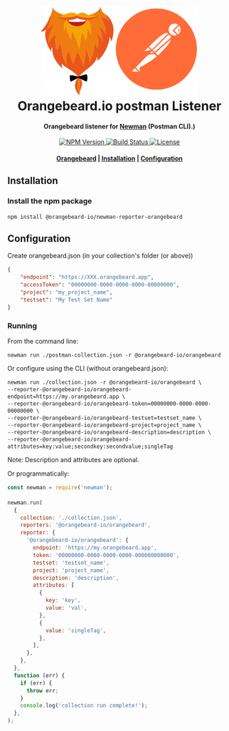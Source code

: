 <h1 align="center">
  <a href="https://github.com/orangebeard-io/postman-listener">
    <img src="https://raw.githubusercontent.com/orangebeard-io/postman-listener/master/.github/logo.svg" alt="Orangebeard.io postman Listener" height="200">
  </a>
  <br>Orangebeard.io postman Listener<br>
</h1>

<h4 align="center">Orangebeard listener for <a href="https://github.com/postmanlabs/newman" target="_blank" rel="noopener">Newman</a> (Postman CLI).)</h4>

<p align="center">
  <a href="https://www.npmjs.com/package/@orangebeard-io/newman-reporter-orangebeard">
    <img src="https://img.shields.io/npm/v/@orangebeard-io/newman-reporter-orangebeard.svg?style=flat-square"
      alt="NPM Version" />
  </a>
  <a href="https://github.com/orangebeard-io/postman-listener/actions">
    <img src="https://img.shields.io/github/workflow/status/orangebeard-io/postman-listener/release?style=flat-square"
      alt="Build Status" />
  </a>
  <a href="https://github.com/orangebeard-io/postman-listener/blob/master/LICENSE">
    <img src="https://img.shields.io/github/license/orangebeard-io/postman-listener?style=flat-square"
      alt="License" />
  </a>
</p>

<div align="center">
  <h4>
    <a href="https://orangebeard.io">Orangebeard</a> |
    <a href="#installation">Installation</a> |
    <a href="#configuration">Configuration</a>
  </h4>
</div>

## Installation

### Install the npm package

```shell
npm install @orangebeard-io/newman-reporter-orangebeard
```

## Configuration

Create orangebeard.json (in your collection's folder (or above))

```JSON
{
	"endpoint": "https://XXX.orangebeard.app",
	"accessToken": "00000000-0000-0000-0000-00000000",
	"project": "my_project_name",
	"testset": "My Test Set Name"
}
```

### Running

From the command line:

```shell
newman run ./postman-collection.json -r @orangebeard-io/orangebeard
```

Or configure using the CLI (without orangebeard.json):

```shell
newman run ./collection.json -r @orangebeard-io/orangebeard \
--reporter-@orangebeard-io/orangebeard-endpoint=https://my.orangebeard.app \
--reporter-@orangebeard-io/orangebeard-token=00000000-0000-0000-00000000 \
--reporter-@orangebeard-io/orangebeard-testset=testset_name \
--reporter-@orangebeard-io/orangebeard-project=project_name \
--reporter-@orangebeard-io/orangebeard-description=description \
--reporter-@orangebeard-io/orangebeard-attributes=key:value;secondkey:secondvalue;singleTag
```
Note: Description and attributes are optional.

Or programmatically:

```js
const newman = require('newman');

newman.run(
  {
    collection: './collection.json',
    reporters: '@orangebeard-io/orangebeard',
    reporter: {
      '@orangebeard-io/orangebeard': {
        endpoint: 'https://my.orangebeard.app',
        token: '00000000-0000-0000-0000-000000000000',
        testset: 'testset_name',
        project: 'project_name',
        description: 'description',
        attributes: [
          {
            key: 'key',
            value: 'val',
          },
          {
            value: 'singleTag',
          },
        ],
      },
    },
  },
  function (err) {
    if (err) {
      throw err;
    }
    console.log('collection run complete!');
  },
);
```
